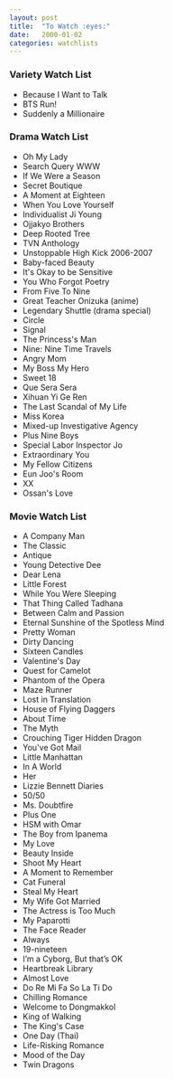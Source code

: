 ```yaml
---
layout: post
title:  "To Watch :eyes:"
date:   2000-01-02
categories: watchlists
---
```


### Variety Watch List
* Because I Want to Talk
* BTS Run!
* Suddenly a Millionaire

### Drama Watch List

* Oh My Lady
* Search Query WWW
* If We Were a Season
* Secret Boutique
* A Moment at Eighteen
* When You Love Yourself
* Individualist Ji Young
* Ojjakyo Brothers
* Deep Rooted Tree
* TVN Anthology
* Unstoppable High Kick 2006-2007
* Baby-faced Beauty
* It's Okay to be Sensitive
* You Who Forgot Poetry
* From Five To Nine
* Great Teacher Onizuka (anime)
* Legendary Shuttle (drama special)
* Circle
* Signal
* The Princess's Man
* Nine: Nine Time Travels
* Angry Mom
* My Boss My Hero
* Sweet 18
* Que Sera Sera
* Xihuan Yi Ge Ren
* The Last Scandal of My Life
* Miss Korea
* Mixed-up Investigative Agency
* Plus Nine Boys
* Special Labor Inspector Jo
* Extraordinary You
* My Fellow Citizens
* Eun Joo's Room
* XX
* Ossan's Love

### Movie Watch List

* A Company Man
* The Classic
* Antique
* Young Detective Dee
* Dear Lena
* Little Forest
* While You Were Sleeping
* That Thing Called Tadhana
* Between Calm and Passion
* Eternal Sunshine of the Spotless Mind
* Pretty Woman
* Dirty Dancing
* Sixteen Candles
* Valentine's Day
* Quest for Camelot
* Phantom of the Opera
* Maze Runner
* Lost in Translation
* House of Flying Daggers
* About Time
* The Myth
* Crouching Tiger Hidden Dragon
* You've Got Mail
* Little Manhattan
* In A World
* Her
* Lizzie Bennett Diaries
* 50/50
* Ms. Doubtfire
* Plus One
* HSM with Omar
* The Boy from Ipanema
* My Love
* Beauty Inside
* Shoot My Heart
* A Moment to Remember
* Cat Funeral
* Steal My Heart
* My Wife Got Married
* The Actress is Too Much
* My Paparotti
* The Face Reader
* Always
* 19-nineteen
* I’m a Cyborg, But that’s OK
* Heartbreak Library
* Almost Love
* Do Re Mi Fa So La Ti Do
* Chilling Romance
* Welcome to Dongmakkol
* King of Walking
* The King's Case
* One Day (Thai)
* Life-Risking Romance
* Mood of the Day
* Twin Dragons
